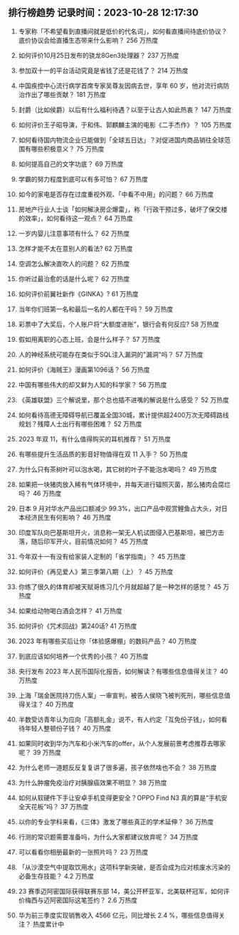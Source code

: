 
## 排行榜趋势 记录时间：2023-10-28 12:17:30
  
  1. 专家称「不希望看到直播间就是低价的代名词」，如何看直播间待底价协议？底价协议会给直播生态带来什么影响？ 256 万热度
    
  2. 如何评价10月25日发布的骁龙8Gen3处理器？ 237 万热度
    
  3. 参加双十一的平台活动究竟是省钱了还是花钱了？ 214 万热度
    
  4. 中国疾控中心流行病学首席专家吴尊友因病去世，享年 60 岁，他对流行病防治作出了哪些贡献？ 181 万热度
    
  5. 封爵（比如侯爵）以后有什么福利待遇？以至于让古人如此热衷？ 147 万热度
    
  6. 如何评价王子昭导演，于和伟、郭麒麟主演的电影《二手杰作》？ 105 万热度
    
  7. 如何看待国内物流企业已能做到「全球五日达」？对促进国内商品销往全球范围有哪些积极意义？ 75 万热度
    
  8. 如何提高自己的文字功底？ 69 万热度
    
  9. 学霸的努力程度到底可以有多可怕？ 67 万热度
    
  10. 如今的家电是否存在过度重视外观、「中看不中用」的问题？ 66 万热度
    
  11. 房地产行业人士谈「如何解决房企爆雷」，称「行政干预过多，破坏了保交楼的效率」，如何看待这一观点？ 64 万热度
    
  12. 一岁内婴儿注意事项有什么？ 62 万热度
    
  13. 怎样才能不太在意别人的看法? 62 万热度
    
  14. 空调怎么解决直吹人的问题？ 62 万热度
    
  15. 你听过最治愈的话是什么呢？ 62 万热度
    
  16. 如何评价前翼社新作《GINKA》? 61 万热度
    
  17. 当年你们班第一名和最后一名的人都在干吗？ 59 万热度
    
  18. 彩票中了大奖后，个人账户将“大额度进账”，银行会有何反应? 58 万热度
    
  19. 假如用离职的心态上班，会是什么样子？ 57 万热度
    
  20. 人的神经系统可能存在类似于SQL注入漏洞的"漏洞"吗？ 57 万热度
    
  21. 如何评价《海贼王》漫画第1096话？ 56 万热度
    
  22. 中国有哪些伟大的却又鲜为人知的科学家？ 56 万热度
    
  23. 《英雄联盟》三个解说里，那个总也插不进嘴的解说是什么感受？ 52 万热度
    
  24. 如何看待高德无障碍导航已覆盖全国30城，累计提供超2400万次无障碍路线规划？残障人士出行有哪些困难？ 52 万热度
    
  25. 2023 年双 11，有什么值得购买的耳机推荐？ 51 万热度
    
  26. 有哪些提升生活品质的影音好物值得在双 11 入手？ 50 万热度
    
  27. 为什么只有茶树叶可以泡水喝，其它树的叶子不能泡水喝吗？ 49 万热度
    
  28. 如果把一块猪肉放入稀有气体环境中，并每天进行辐照灭菌，那么猪肉会腐烂吗？ 46 万热度
    
  29. 日本 9 月对华水产品出口额减少 99.3%，出口产品中观赏鲤鱼占大头，对日本经济民生有何影响？ 46 万热度
    
  30. 印度军队向巴基斯坦开火，消息称一架无人机试图侵入巴基斯坦，被巴方击落，随后印军开火，目前情况如何？ 45 万热度
    
  31. 今年双十一有没有给家装人定制的「省学指南」？ 45 万热度
    
  32. 如何评价《再见爱人》第三季第八期（上）？ 45 万热度
    
  33. 你练了很久的体育却被天赋哥练习几个月就超越了是一种怎样的感觉？ 45 万热度
    
  34. 如果给动物喝白酒会怎样？ 41 万热度
    
  35. 如何评价《咒术回战》第240话? 41 万热度
    
  36. 2023 年有哪些买后让你「体验感爆棚」的数码产品？ 40 万热度
    
  37. 到底应该如何培养一个优秀的小孩？ 40 万热度
    
  38. 央行发布 2023 年人民币国际化报告，如何解读？有哪些信息值得关注？ 40 万热度
    
  39. 上海「瑞金医院持刀伤人案」一审宣判，被告人侯晓飞被判死刑，哪些信息值得关注？ 40 万热度
    
  40. 半数受访青年认为应向「高额礼金」说不，有人约定「互免份子钱」，如何看待年轻人整顿份子钱？ 40 万热度
    
  41. 如果同时收到华为汽车和小米汽车的offer，从个人发展前景考虑推荐去哪家呢？ 39 万热度
    
  42. 为什么老师一道题反反复复讲了很多遍，孩子依然啥也不会？ 38 万热度
    
  43. 为什么肿瘤免疫治疗对胰腺癌效果不明显？ 38 万热度
    
  44. 如何从软硬件下手让安卓手机变得更安全？OPPO Find N3 真的算是“手机安全天花板”吗？ 37 万热度
    
  45. 以你的专业学科来看，《三体》激发了哪些真正的学术延伸？ 36 万热度
    
  46. 行测的常识题需要准备吗，为什么大家都建议放弃呢？ 34 万热度
    
  47. 可以看看你相册最新的一张照片吗？ 23 万热度
    
  48. 「从沙漠空气中提取饮用水」这项科学新突破，是否会成为应对核废水污染的必备生存技能？ 4.2 万热度
    
  49. 23 赛季迈阿密国际获得联赛东部 14，美公开杯亚军，北美联杯冠军，如何评价梅西与迈阿密国际这笔签约？ 2.6 万热度
    
  50. 华为前三季度实现销售收入 4566 亿元，同比增长 2.4 %，哪些信息值得关注？ 热度累计中
    